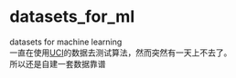 # datasets_for_ml
datasets for machine learning  
一直在使用[UCI](http://archive.ics.uci.edu/ml/)的数据去测试算法，然而突然有一天上不去了。  
所以还是自建一套数据靠谱
